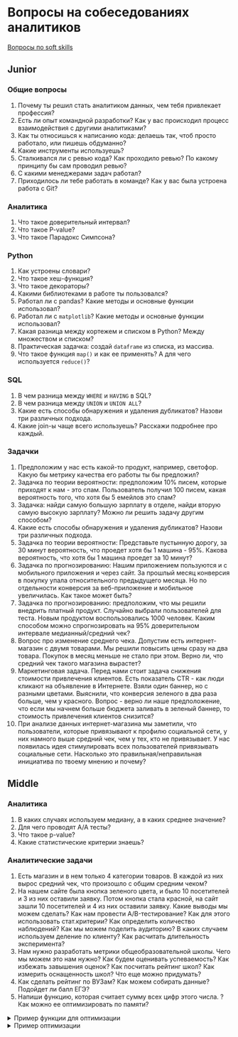 # Вопросы на собеседованиях аналитиков

[Вопросы по soft skills](/questions/softskills.md)

## Junior

### Общие вопросы

1. Почему ты решил стать аналитиком данных, чем тебя привлекает профессия?
1. Есть ли опыт командной разработки? Как у вас происходил процесс взаимодействия с другими аналитиками?
1. Как ты относишься к написанию кода: делаешь так, чтоб просто работало, или пишешь обдуманно?
1. Какие инструменты используешь?
1. Сталкивался ли с ревью кода? Как проходило ревью? По какому принципу бы сам проводил ревью?
1. С какими менеджерами задач работал?
1. Приходилось ли тебе работать в команде? Как у вас была устроена работа с Git?

### Аналитика

1. Что такое доверительный интервал?
1. Что такое P-value?
1. Что такое Парадокс Симпсона?

### Python

1. Как устроены словари?
1. Что такое хеш-функция?
1. Что такое декораторы?
1. Какими библиотеками в работе ты пользовался?
1. Работал ли с pandas? Какие методы  и основные функции использовал?
1. Работал ли с `matplotlib`? Какие методы  и основные функции использовал?
1. Какая разница между кортежем и списком в Python? Между множеством и списком?
1. Практическая задачка: создай `dataframe` из списка, из массива.
1. Что такое функция `map()` и как ее применять? А для чего используется `reduce()`?

### SQL

1. В чем разница между `WHERE` и `HAVING` в SQL?
1. В чем разница между `UNION` и `UNION ALL`?
1. Какие есть способы обнаружения и удаления дубликатов? Назови три различных подхода.
1. Какие join-ы чаще всего используешь? Расскажи подробнее про каждый.

### Задачки

1. Предположим у нас есть какой-то продукт, например, светофор. Какую бы метрику качества его работы ты бы предложил?
1. Задачка по теории вероятности: предположим 10% писем, которые приходят к нам - это спам. Пользователь получил 100 писем, какая вероятность того, что хотя бы 5 емейлов это спам?
1. Задачка: найди самую большую зарплату в отделе, найди вторую самую высокую зарплату? Можно ли решить задачу другим способом?
1. Какие есть способы обнаружения и удаления дубликатов? Назови три различных подхода.
1. Задачка по теории вероятности: Представьте пустынную дорогу, за 30 минут вероятность, что проедет хотя бы 1 машина - 95%. Какова вероятность, что хотя бы 1 машина проедет за 10 минут?
1. Задачка по прогнозированию: Нашим приложением пользуются и с мобильного приложения и через сайт. За прошлый месяц конверсия в покупку упала относительного предыдущего месяца. Но по отдельности конверсия за веб-приложение и мобильное увеличилась. Как такое может быть?
1. Задачка по прогнозированию: предположим, что мы решили внедрить платный продукт. Случайно выбрали пользователей для теста. Новым продуктом воспользовались 1000 человек. Каким способом можно спрогнозировать на 95% доверительном интервале медианный/средний чек?
1. Вопрос про изменение среднего чека. Допустим есть интернет-магазин с двумя товарами. Мы решили повысить цены сразу на два товара. Покупок в месяц меньше не стало при этом. Верно ли, что средний чек такого магазина вырастет?
1. Маркетинговая задача. Перед нами стоит задача снижения стоимости привлечения клиентов. Есть показатель CTR - как люди кликают на объявление в Интернете. Взяли один баннер, но с разными цветами. Выяснили, что конверсия зеленого в два раза больше, чем у красного. Вопрос - верно ли наше предположение, что если мы начнем больше бюджета заливать в зеленый баннер, то стоимость привлечения клиентов снизится?
1. При анализе данных интернет-магазина мы заметили, что пользователи, которые привязывают к профилю социальной сети, у них намного выше средний чек, чем у тех, кто не привязывает. У нас появилась идея стимулировать всех пользователей привязывать социальные сети. Насколько это правильная/неправильная инициатива по твоему мнению и почему?

## Middle

### Аналитика

1. В каких случаях используем медиану, а в каких среднее значение?
1. Для чего проводят А/А тесты?
1. Что такое p-value?
1. Какие статистические критерии знаешь?

### Аналитические задачи

1. Есть магазин и в нем только 4 категории товаров. В каждой из них вырос средний чек, что произошло с общим средним чеком?
1. На нашем сайте была кнопка зеленого цвета, и было 10 посетителей и 3 из них оставили заявку. Потом кнопка стала красной, на сайт зашли 10 посетителей и 4 из них оставили заявку. Какие выводы мы можем сделать? Как нам провести A/B-тестирование? Как для этого использовать стат.критерии? Как определить количество наблюдений? Как мы можем поделить аудиторию? В каких случаем используем деление по клиенту? Как расчитать длительность эксперимента?
1. Нам нужно разработать метрики общеобразовательной школы. Чего мы можем это нам нужно? Как будем оценивать успеваемость? Как избежать завышения оценок? Как посчитать рейтинг школ? Как измерить оснащенность школ? Что еще можно придумать?
1. Как сделать рейтинг по ВУЗам? Как можем собирать данные? Подойдет ли балл ЕГЭ?
1. Напиши функцию, которая считает сумму всех цифр этого числа. ? Как можно ее оптимизировать по памяти?


  </details>
  <details>
  <summary>Пример функции для оптимизации</summary>
  <pre><code class="lang-python">def find_sum(num):
    return sum(int(digit) for digit in str(abs(num)))
</code></pre>
  </details>
  </details>
  <details>
  <summary>Пример оптимизации</summary>
  <pre><code class="lang-python">def find_sum(num):
  num = abs(num)
  sum = 0
  while num > 0:
    sum += num % 10

    num = num // 10

  return sum

</code></pre>
  </details>
